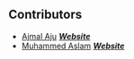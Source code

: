 ## Contributors

- [Ajmal Aju](https://github.com/ajuajmal) [***Website***](https://ajuajmal.github.io)
- [Muhammed Aslam](https://github.com/AslamV) [***Website***](https://aslamv.github.io/resume/)
